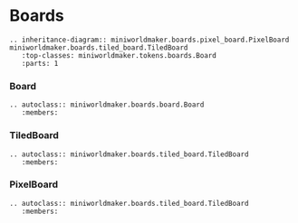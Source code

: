 Boards
======
```eval_rst
.. inheritance-diagram:: miniworldmaker.boards.pixel_board.PixelBoard miniworldmaker.boards.tiled_board.TiledBoard
   :top-classes: miniworldmaker.tokens.boards.Board
   :parts: 1
```

### Board

```eval_rst
.. autoclass:: miniworldmaker.boards.board.Board
   :members:
```

### TiledBoard

```eval_rst
.. autoclass:: miniworldmaker.boards.tiled_board.TiledBoard
   :members:
```

### PixelBoard

```eval_rst
.. autoclass:: miniworldmaker.boards.tiled_board.TiledBoard
   :members:
```